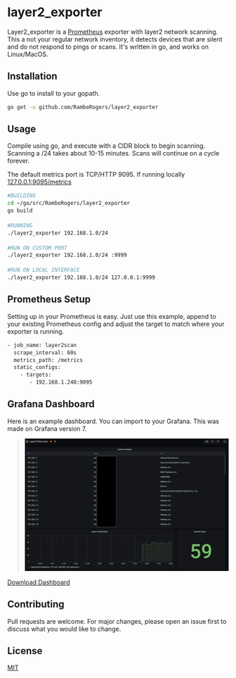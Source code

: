 # layer2_exporter

Layer2_exporter is a [Prometheus](https://prometheus.io) exporter with layer2 network scanning.  This a not your regular network inventory, it detects devices that are silent and do not respond to pings or scans. It's written in go, and works on Linux/MacOS.

## Installation

Use go to install to your gopath.

```bash
go get -u github.com/RamboRogers/layer2_exporter 
```

## Usage
Compile using go, and execute with a CIDR block to begin scanning.  Scanning a /24 takes about 10-15 minutes. Scans will continue on a cycle forever. 

The default metrics port is TCP/HTTP 9095.  If running locally [127.0.0.1:9095/metrics](127.0.0.1:9095/metrics)
```bash
#BUILDING
cd ~/go/src/RamboRogers/layer2_exporter
go build

#RUNNING
./layer2_exporter 192.168.1.0/24

#RUN ON CUSTOM PORT
./layer2_exporter 192.168.1.0/24 :9999

#RUN ON LOCAL INTERFACE
./layer2_exporter 192.168.1.0/24 127.0.0.1:9999
```
## Prometheus Setup
Setting up in your Prometheus is easy. Just use this example, append to your existing Prometheus config and adjust the target to match where your exporter is running.

```bash
- job_name: layer2scan
  scrape_interval: 60s
  metrics_path: /metrics
  static_configs:
    - targets:
       - 192.168.1.240:9095
```


## Grafana Dashboard
Here is an example dashboard. You can import to your Grafana. This was made on Grafana version 7.
>![Example Dashboard](ExampleGrafana.png)

[Download Dashboard](grafana/Layer2Discovery-Example.json)

## Contributing
Pull requests are welcome. For major changes, please open an issue first to discuss what you would like to change.



## License
[MIT](https://choosealicense.com/licenses/mit/)